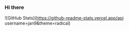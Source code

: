 ### Hi there

![GitHub Stats](https://github-readme-stats.vercel.app/api username=jan9&theme=radical)
